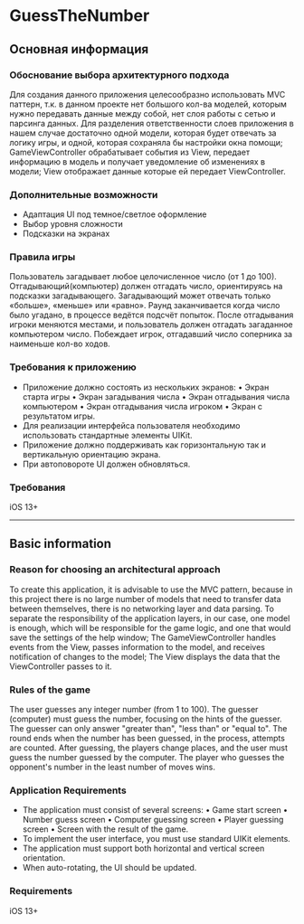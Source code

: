 # GuessTheNumber
## Основная информация
### Обоснование выбора архитектурного подхода
Для создания данного приложения целесообразно использовать MVC паттерн, т.к. в данном проекте нет большого кол-ва моделей, которым нужно передавать данные между собой, нет слоя работы с сетью и парсинга данных. 
Для разделения ответственности слоев приложения в нашем случае достаточно одной модели, которая будет отвечать за логику игры, и одной, которая сохраняла бы настройки окна помощи; 
GameViewController обрабатывает события из View, передает информацию в модель и получает уведомление об изменениях в модели; View отображает данные которые ей передает ViewController.
### Дополнительные возможности
- Адаптация UI под темное/светлое оформление
- Выбор уровня сложности
- Подсказки на экранах
### Правила игры
Пользователь загадывает любое целочисленное число (от 1 до 100). Отгадывающий(компьютер) должен отгадать число, ориентируясь на подсказки загадывающего.
Загадывающий может отвечать только «больше», «меньше» или «равно».
Раунд заканчивается когда число было угадано, в процессе ведётся подсчёт попыток.
После отгадывания игроки меняются местами, и пользователь должен отгадать загаданное компьютером число.
Побеждает игрок, отгадавший число соперника за наименьше кол-во ходов.
### Требования к приложению
- Приложение должно состоять из нескольких экранов: 
• Экран старта игры
• Экран загадывания числа
• Экран отгадывания числа компьютером
• Экран отгадывания числа игроком 
• Экран с результатом игры.
- Для реализации интерфейса пользователя необходимо использовать стандартные элементы UIKit.
- Приложение должно поддерживать как горизонтальную так и вертикальную ориентацию экрана. 
- При автоповороте UI должен обновляться.
### Требования
iOS 13+

---

## Basic information
### Reason for choosing an architectural approach
To create this application, it is advisable to use the MVC pattern, because in this project there is no large number of models that need to transfer data between themselves, there is no networking layer and data parsing.
To separate the responsibility of the application layers, in our case, one model is enough, which will be responsible for the game logic, and one that would save the settings of the help window;
The GameViewController handles events from the View, passes information to the model, and receives notification of changes to the model; The View displays the data that the ViewController passes to it.
### Rules of the game
The user guesses any integer number (from 1 to 100). The guesser (computer) must guess the number, focusing on the hints of the guesser.
The guesser can only answer "greater than", "less than" or "equal to".
The round ends when the number has been guessed, in the process, attempts are counted.
After guessing, the players change places, and the user must guess the number guessed by the computer.
The player who guesses the opponent's number in the least number of moves wins.
### Application Requirements
- The application must consist of several screens:
• Game start screen
• Number guess screen
• Computer guessing screen
• Player guessing screen
• Screen with the result of the game.
- To implement the user interface, you must use standard UIKit elements.
- The application must support both horizontal and vertical screen orientation.
- When auto-rotating, the UI should be updated.
### Requirements
iOS 13+
